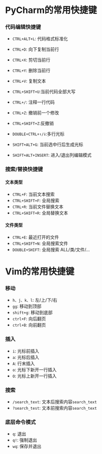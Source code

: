 #  PyCharm的常用快捷键


### 代码编辑快捷键

- `CTRL+ALT+L`:  代码格式标准化
- `CTRL+D`:      向下复制当前行
- `CTRL+X`:      剪切当前行
- `CTRL+Y`:      删除当前行
- `CTRL+V`:      复制文本
- `CTRL+SHIFT+U`:当前代码全部大写
- `CTRL+/`:      注释一行代码
- `CTRL+Z`:      撤销前一个修改
- `CTRL+SHIFT+Z`:反撤销
- `DOUBLE+CTRL+↑/ↆ`:多行光标  
- `SHIFT+ALT+G`: 当前选中行后生成光标

- `SHIFT+ALT+INSERT`: 进入/退出列编辑模式

### 搜索/替换快捷键

#### 文本类型
- `CTRL+F`:      当前文本搜索
- `CTRL+SHIFT+F`: 全局搜索
- `CTRL+R`: 当前文件替换文本
- `CTRL+SHIFT+R`: 全局替换文本

#### 文件类型
- `CTRL+E`: 最近打开的文件
- `CTRL+SHIFT+N`: 全局搜索文件
- `DOUBLE+SHIFT`: 全局搜索 ALL/类/文件/...


# Vim的常用快捷键

### 移动
- `h、j、k、l`: 左/上/下/右
- `gg`:        移动到顶部
- `shift+g`:   移动到底部
- `ctrl+F`:    向后翻页
- `ctrl+B`:    向前翻页

### 插入
- `i`: 光标前插入
- `a`: 光标后插入
- `A`: 行末插入
- `o`: 光标下新开一行插入
- `O`: 光标上新开一行插入

### 搜索
- `/search_text`: 文本后搜索内容`search_text`
- `?search_test`: 文本前搜索内容`search_text`

### 底层命令模式
- `q`:  退出
- `q!`: 强制退出 
- `wq`: 保存并退出
